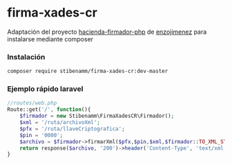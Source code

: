 # firma-xades-cr

Adaptación del proyecto [hacienda-firmador-php](https://github.com/enzojimenez/hacienda-firmador-php) de [enzojimenez](https://github.com/enzojimenez) para instalarse mediante composer

### Instalación

```bash
composer require stibenamm/firma-xades-cr:dev-master
```

### Ejemplo rápido laravel
```php
//routes/web.php
Route::get('/', function(){
	$firmador = new Stibenamm\FirmaXadesCR\Firmador();
  	$xml = '/ruta/archivoXml';
  	$pfx = '/ruta/llaveCriptografica';
  	$pin = '0000';
  	$archivo = $firmador->firmarXml($pfx,$pin,$xml,$firmador::TO_XML_STRING);
  	return response($archivo, '200')->header('Content-Type', 'text/xml');
}
```
